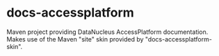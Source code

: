docs-accessplatform
===================

Maven project providing DataNucleus AccessPlatform documentation.
Makes use of the Maven "site" skin provided by "docs-accessplatform-skin".
